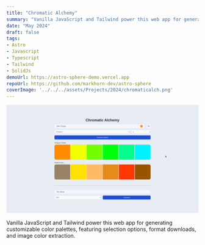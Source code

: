 ```yaml
---
title: "Chromatic Alchemy"
summary: "Vanilla JavaScript and Tailwind power this web app for generating customizable color palettes, featuring selection options, format downloads, and image color extraction."
date: "May 2024"
draft: false
tags:
- Astro
- Javascript
- Typescript
- Tailwind
- SolidJs
demoUrl: https://astro-sphere-demo.vercel.app
repoUrl: https://github.com/markhorn-dev/astro-sphere
coverImage: '../../../assets/Projects/2024/chromaticalch.png'
---
```


![coverImage](../../../assets/Projects/2024/chromaticalch.png)

Vanilla JavaScript and Tailwind power this web app for generating customizable color palettes, featuring selection options, format downloads, and image color extraction.
